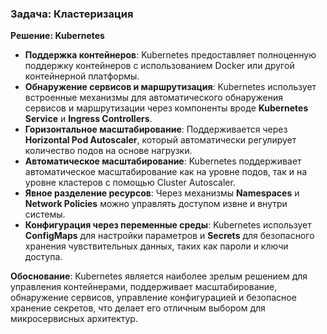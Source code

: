 ### Задача: Кластеризация

**Решение: Kubernetes**

- **Поддержка контейнеров**: Kubernetes предоставляет полноценную поддержку контейнеров с использованием Docker или другой контейнерной платформы.
- **Обнаружение сервисов и маршрутизация**: Kubernetes использует встроенные механизмы для автоматического обнаружения сервисов и маршрутизации через компоненты вроде **Kubernetes Service** и **Ingress Controllers**.
- **Горизонтальное масштабирование**: Поддерживается через **Horizontal Pod Autoscaler**, который автоматически регулирует количество подов на основе нагрузки.
- **Автоматическое масштабирование**: Kubernetes поддерживает автоматическое масштабирование как на уровне подов, так и на уровне кластеров с помощью Cluster Autoscaler.
- **Явное разделение ресурсов**: Через механизмы **Namespaces** и **Network Policies** можно управлять доступом извне и внутри системы.
- **Конфигурация через переменные среды**: Kubernetes использует **ConfigMaps** для настройки параметров и **Secrets** для безопасного хранения чувствительных данных, таких как пароли и ключи доступа.

**Обоснование**: Kubernetes является наиболее зрелым решением для управления контейнерами, поддерживает масштабирование, обнаружение сервисов, управление конфигурацией и безопасное хранение секретов, что делает его отличным выбором для микросервисных архитектур.
